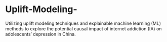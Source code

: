 # Uplift-Modeling-
Utilizing uplift modeling techniques and explainable machine learning (ML) methods to explore the potential causal impact of internet addiction (IA) on adolescents’ depression in China.
